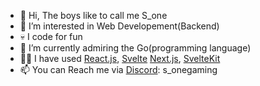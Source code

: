- 👋 Hi, The boys like to call me S_one
- 👀 I’m interested in Web Developement(Backend)
- 💀 I code for fun
- 🌱 I’m currently admiring the Go(programming language)
- 🤙🏼 I have used [React.js](https://github.com/vercel/next.js), [Svelte](https://github.com/sveltejs/svelte) [Next.js](https://github.com/vercel/next.js), [SvelteKit](https://github.com/sveltejs/kit)
- 📫 You can Reach me via [Discord](https://discord.com): s_onegaming

<!---
s1gaming/s1gaming is a ✨ special ✨ repository because its `README.md` (this file) appears on your GitHub profile.
You can click the Preview link to take a look at your changes.
--->
